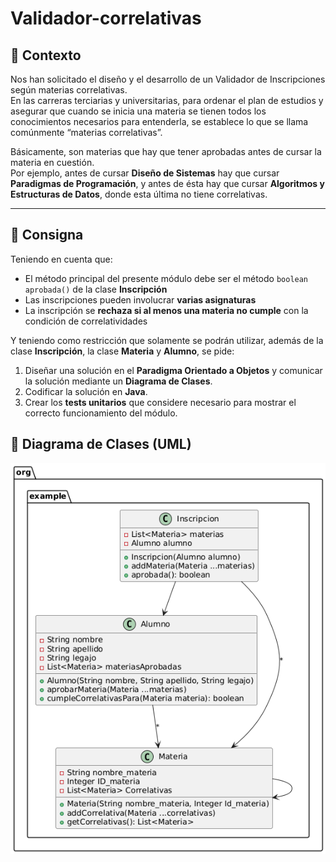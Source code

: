 # Validador-correlativas

## 📘 Contexto

Nos han solicitado el diseño y el desarrollo de un Validador de Inscripciones según materias correlativas.  
En las carreras terciarias y universitarias, para ordenar el plan de estudios y asegurar que cuando se inicia una materia se tienen todos los conocimientos necesarios para entenderla, se establece lo que se llama comúnmente “materias correlativas”.  

Básicamente, son materias que hay que tener aprobadas antes de cursar la materia en cuestión.  
Por ejemplo, antes de cursar **Diseño de Sistemas** hay que cursar **Paradigmas de Programación**, y antes de ésta hay que cursar **Algoritmos y Estructuras de Datos**, donde esta última no tiene correlativas.

---

## 📌 Consigna

Teniendo en cuenta que:

- El método principal del presente módulo debe ser el método `boolean aprobada()` de la clase **Inscripción**  
- Las inscripciones pueden involucrar **varias asignaturas**  
- La inscripción se **rechaza si al menos una materia no cumple** con la condición de correlatividades  

Y teniendo como restricción que solamente se podrán utilizar, además de la clase **Inscripción**, la clase **Materia** y **Alumno**, se pide:

1. Diseñar una solución en el **Paradigma Orientado a Objetos** y comunicar la solución mediante un **Diagrama de Clases**.  
2. Codificar la solución en **Java**.  
3. Crear los **tests unitarios** que considere necesario para mostrar el correcto funcionamiento del módulo.


## 🧱 Diagrama de Clases (UML)

![Diagrama de Clases UML](diagrama_de_clases.png)

